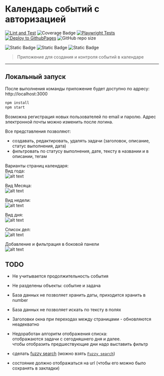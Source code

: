 # Календарь событий с авторизацией

[![Lint and Test](https://github.com/v-nvtsk/calendar/actions/workflows/lint-test.yaml/badge.svg)](https://github.com/v-nvtsk/calendar/actions/workflows/lint-test.yaml)
![Coverage Badge](https://img.shields.io/endpoint?url=https%3A%2F%2Fgist.githubusercontent.com%2Fv-nvtsk%2Ff9b687636482339cabd6a8c4b369f3eb%2Fraw%2F2d48f3578326dcf4ad8604c2198f0f9e146cd6d2%2Fotus-jsbasic-final-react-junit-tests.json)
[![Playwright Tests](https://github.com/v-nvtsk/calendar/actions/workflows/playwright.yml/badge.svg)](https://github.com/v-nvtsk/calendar/actions/workflows/playwright.yml)
[![Deploy to GithubPages](https://github.com/v-nvtsk/calendar/actions/workflows/deploy-gh-pages.yaml/badge.svg)](https://github.com/v-nvtsk/calendar/actions/workflows/deploy-gh-pages.yaml)
![GitHub repo size](https://img.shields.io/github/repo-size/v-nvtsk/calendar)

![Static Badge](https://img.shields.io/badge/TypeScript-007ACC?style=for-the-badge&logo=typescript&logoColor=white)
![Static Badge](https://img.shields.io/badge/React-20232A?style=for-the-badge&logo=react&logoColor=61DAFB)
![Static Badge](https://img.shields.io/badge/firebase-orange?style=for-the-badge&logo=FIREBASE&logoColor=white)

> Приложение для создания и контроля событий в календаре

---

## Локальный запуск

После выполнения команды приложение будет доступно по адресу: http://localhost:3000

```sh
npm install
npm start
```

Возможна регистрация новых пользователей по email и паролю. Адрес электронной почты можно изменить после логина.

Все представления позволяют:

- создавать, редактировать, удалять задачи (заголовок, описание, статус выполнения, дата)
- фильтровать по статусу выполнения, дате, тексту в названии и в описании, тегам

Варианты страниц календаря:  
Вид года:  
![alt text](year-view.png.jpg)

Вид Месяца:  
![alt text](month-view.png.jpg)

Вид недели:  
![alt text](week-view.png.jpg)

Вид дня:  
![alt text](day-view.png.jpg)

Список дел:  
![alt text](task-list.png.jpg)

Добавление и фильтрация в боковой панели  
 ![alt text](sidepanel.png.jpg)

## TODO

- Не учитывается продолжительность события
- Не разделены объекты: событие и задача
- База данных не позволяет хранить даты, приходится хранить в number
- База данных не позволяет искать по тексту в полях
- Заголовки окна при переходах между страницами - обновляются неадекватно

- Недоработан алгоритм отображения списка:  
  отображаются задачи с сегодняшнего дня и далее.  
  чтобы отобразить предшествующие дни надо выставить фильтр

- сделать [fuzzy search](https://whatis.techtarget.com/definition/fuzzy-search) (можно взять [`Fuzzy search`](https://www.npmjs.com/package/fuzzy-search))
- состояние должно отображаться на url (чтобы его можно было сохранять в закладки)
